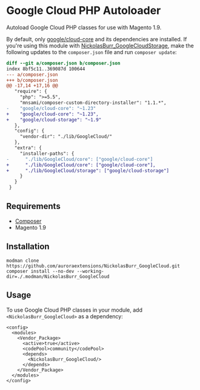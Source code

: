 # Google Cloud PHP Autoloader

Autoload Google Cloud PHP classes for use with Magento 1.9.

By default, only [google/cloud-core](https://packagist.org/packages/google/cloud-core) and its dependencies
are installed. If you're using this module with [NickolasBurr\_GoogleCloudStorage](https://github.com/auroraextensions/NickolasBurr_GoogleCloudStorage),
make the following updates to the `composer.json` file and run `composer update`:

```diff
diff --git a/composer.json b/composer.json
index 8bf5c11..369087d 100644
--- a/composer.json
+++ b/composer.json
@@ -17,14 +17,16 @@
   "require": {
     "php": ">=5.5",
     "mnsami/composer-custom-directory-installer": "1.1.*",
-    "google/cloud-core": "~1.23"
+    "google/cloud-core": "~1.23",
+    "google/cloud-storage": "~1.9"
   },
   "config": {
     "vendor-dir": "./lib/GoogleCloud/"
   },
   "extra": {
     "installer-paths": {
-      "./lib/GoogleCloud/core": ["google/cloud-core"]
+      "./lib/GoogleCloud/core": ["google/cloud-core"],
+      "./lib/GoogleCloud/storage": ["google/cloud-storage"]
     }
   }
 }
```

## Requirements

+ [Composer](https://getcomposer.org)
+ Magento 1.9

## Installation

```
modman clone https://github.com/auroraextensions/NickolasBurr_GoogleCloud.git
composer install --no-dev --working-dir=./.modman/NickolasBurr_GoogleCloud
```

## Usage

To use Google Cloud PHP classes in your module, add `<NickolasBurr_GoogleCloud>` as a dependency:

```
<config>
  <modules>
    <Vendor_Package>
      <active>true</active>
      <codePool>community</codePool>
      <depends>
        <NickolasBurr_GoogleCloud/>
      </depends>
    </Vendor_Package>
  </modules>
</config>
```
